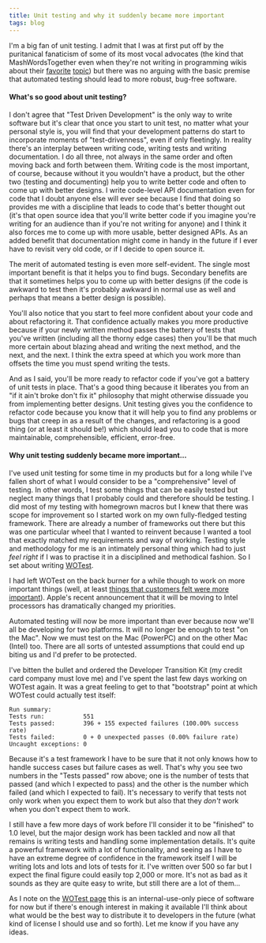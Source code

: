 ```yaml
---
title: Unit testing and why it suddenly became more important
tags: blog
---
```


I'm a big fan of unit testing. I admit that I was at first put off by the puritanical fanaticism of some of its most vocal advocates (the kind that MashWordsTogether even when they're not writing in programming wikis about their [favorite](http://www.xprogramming.com/xpmag/whatisxp.htm) [topic](http://www.extremeprogramming.org/)) but there was no arguing with the basic premise that automated testing should lead to more robust, bug-free software.





#### What's so good about unit testing?

I don't agree that "Test Driven Development" is the only way to write software but it's clear that once you start to unit test, no matter what your personal style is, you will find that your development patterns do start to incorporate moments of "test-drivenness", even if only fleetingly. In reality there's an interplay between writing code, writing tests and writing documentation. I do all three, not always in the same order and often moving back and forth between them. Writing code is the most important, of course, because without it you wouldn't have a product, but the other two (testing and documenting) help you to write better code and often to come up with better designs. I write code-level API documentation even for code that I doubt anyone else will ever see because I find that doing so provides me with a discipline that leads to code that's better thought out (it's that open source idea that you'll write better code if you imagine you're writing for an audience than if you're not writing for anyone) and I think it also forces me to come up with more usable, better designed APIs. As an added benefit that documentation might come in handy in the future if I ever have to revisit very old code, or if I decide to open source it.

The merit of automated testing is even more self-evident. The single most important benefit is that it helps you to find bugs. Secondary benefits are that it sometimes helps you to come up with better designs (if the code is awkward to test then it's probably awkward in normal use as well and perhaps that means a better design is possible).

You'll also notice that you start to feel more confident about your code and about refactoring it. That confidence actually makes you more productive because if your newly written method passes the battery of tests that you've written (including all the thorny edge cases) then you'll be that much more certain about blazing ahead and writing the next method, and the next, and the next. I think the extra speed at which you work more than offsets the time you must spend writing the tests.

And as I said, you'll be more ready to refactor code if you've got a battery of unit tests in place. That's a good thing because it liberates you from an "if it ain't broke don't fix it" philosophy that might otherwise dissuade you from implementing better designs. Unit testing gives you the confidence to refactor code because you know that it will help you to find any problems or bugs that creep in as a result of the changes, and refactoring is a good thing (or at least it should be!) which should lead you to code that is more maintainable, comprehensible, efficient, error-free.

#### Why unit testing suddenly became more important...

I've used unit testing for some time in my products but for a long while I've fallen short of what I would consider to be a "comprehensive" level of testing. In other words, I test some things that can be easily tested but neglect many things that I probably could and therefore should be testing. I did most of my testing with homegrown macros but I knew that there was scope for improvement so I started work on my own fully-fledged testing framework. There are already a number of frameworks out there but this was one particular wheel that I wanted to reinvent because I wanted a tool that exactly matched my requirements and way of working. Testing style and methodology for me is an intimately personal thing which had to just *feel right* if I was to practise it in a disciplined and methodical fashion. So I set about writing [WOTest](http://test.wincent.com/).

I had left WOTest on the back burner for a while though to work on more important things (well, at least [things that customers felt were more important](http://synergyadvance.com/)). Apple's recent announcement that it will be moving to Intel processors has dramatically changed my priorities.

Automated testing will now be more important than ever because now we'll all be developing for two platforms. It will no longer be enough to test "on the Mac". Now we must test on the Mac (PowerPC) and on the other Mac (Intel) too. There are all sorts of untested assumptions that could end up biting us and I'd prefer to be protected.

I've bitten the bullet and ordered the Developer Transition Kit (my credit card company must love me) and I've spent the last few days working on WOTest again. It was a great feeling to get to that "bootstrap" point at which WOTest could actually test itself:

    Run summary:
    Tests run:           551
    Tests passed:        396 + 155 expected failures (100.00% success rate)
    Tests failed:        0 + 0 unexpected passes (0.00% failure rate)
    Uncaught exceptions: 0

Because it's a test framework I have to be sure that it not only knows how to handle success cases but failure cases as well. That's why you see two numbers in the "Tests passed" row above; one is the number of tests that passed (and which I expected to pass) and the other is the number which failed (and which I expected to fail). It's necessary to verify that tests not only work when you expect them to work but also that they *don't* work when you don't expect them to work.

I still have a few more days of work before I'll consider it to be "finished" to 1.0 level, but the major design work has been tackled and now all that remains is writing tests and handling some implementation details. It's quite a powerful framework with a lot of functionality, and seeing as I have to have an extreme degree of confidence in the framework itself I will be writing lots and lots and lots of tests for it. I've written over 500 so far but I expect the final figure could easily top 2,000 or more. It's not as bad as it sounds as they are quite easy to write, but still there are a lot of them...

As I note on the [WOTest page](http://test.wincent.com/) this is an internal-use-only piece of software for now but if there's enough interest in making it available I'll think about what would be the best way to distribute it to developers in the future (what kind of license I should use and so forth). Let me know if you have any ideas.
